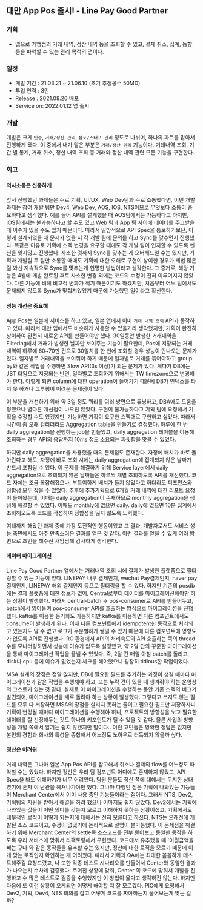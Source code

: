## 대만 App Pos 출시! - Line Pay Good Partner

### 기획

- 앱으로 가맹점의 거래 내역, 정산 내역 등을 조회할 수 있고, 결제 취소, 집계, 동향 등을 파악할 수 있는 관리 목적의 앱이다.

### 일정

- 개발 기간 : 21.03.21 ~ 21.06.10 (초기 추정공수 50MD)
- 투입 인력 : 3인
- Release : 2021.08.20 배포
- Service on: 2022.01.12 앱 출시

### 개발

개발은 크게 `인증`, `거래/정산 관리`, `점포/스태프 관리` 정도로 나뉘며, 하나의 파트를 맡아서 진행하게 됐다. 이 중에서 내가 맡은 부분은 `거래/정산 관리` 기능이다. 
거래내역 조회, 기간 별 통계, 거래 취소, 정산 내역 조회 등 거래와 정산 내역 관련 모든 기능을 구현한다.

### 회고

#### 의사소통은 신중하게

앞서 진행했던 과제들은 주로 기획, UI/UX, Web Dev팀과 주로 소통했다면, 이번 개발 과제는 참여 개발 팀만 Dev4, Web Dev, AOS, IOS, NTS이므로 무엇보다 소통이 중요하다고 생각했다. 예를 들어 API를 설계했을 때 AOS팀에서는 가능하다고 하지만, IOS팀에서는 불가능하다고 할 수도 있고 Web 팀과 App 팀 사이에 데이터를 주고받을 때 이슈가 있을 수도 있기 때문이다. 따라서 일방적으로 API Spec을 통보하기보단, 이렇게 설계되었을 때 문제가 없을 지 각 개발 팀에 문의를 하고 Sync를 맞추면서 진행했다. 똑같은 이유로 기획에 스펙 변경을 요구할 때에도 각 개발 팀이 인지할 수 있도록 멘션을 잊지않고 진행했다. 사소한 것까지 Sync를 맞추는 게 오버헤드일 수는 있지만, 기획과 개발팀 두 팀만 소통할 때에도 기획에 대한 오해로 구현이 상이한 경우가 제법 많은 걸 봐선 지속적으로 Sync를 맞추는게 현명한 방법이라고 생각한다. 그 증거로, 해당 기능은 4월에 개발 완료된 후로 사소한 변경 외에는 코드의 수정이 전혀 이루어지지 않았다. 다른 기능에 비해 비교적 변화가 적기 때문이기도 하겠지만, 처음부터 어느 팀에서도 문제되지 않도록 Sync가 맞춰져있었기 때문에 가능했던 일이라고 확신한다.

#### 성능 개선은 중요해

App Pos는 일본에 서비스를 하고 있고, 일본 앱에서 이미 `거래 내역 조회` API가 동작하고 있다. 따라서 대만 앱에서도 비슷하게 사용할 수 있을거라 생각했지만, 기획이 완전히 상이하여 완전히 새로운 API를 만들어야만 했다. 30일동안 발생한 거래내역을 Filtering해서 거래가 발생한 날짜만 보여주는 기능이 필요한데, Pos에 저장되는 거래내역이 하루에 60~70만 건으로 30일치를 한 번에 조회할 경우 성능이 안나오는 문제가 있다. 일자별로 거래내역을 보여줘야 하기 때문에 일자별로 거래를 묶어야하고 group by와 같은 작업을 수행하면 Slow API(3s 이상)가 되는 문제가 있다. 게다가 DB에는 JST 타임으로 저장되는 반면, 일자별로 조회하기 위해서는 TW timezone으로 변경해야 한다. 이렇게 되면 column에 대한 operation이 들어가기 때문에 DB가 인덱스를 타지 못 하거나 그루핑이 어려운 문제점이 있다.

이 부분을 개선하기 위해 약 3일 정도 쿼리를 여러 방면으로 튜닝하고, DBA에도 도움을 청했으나 별다른 개선점이 나오진 않았다. 구현이 불가능하다고 기획 팀에 요청해서 기획을 수정할 수도 있겠지만, 가능하면 기획이 요구한 스펙대로 구현하고 싶었다. 따라서 시간이 좀 오래 걸리더라도 Aggregation table을 만들기로 결정했다. 하루에 한 번 daily aggregation을 진행하는 job을 만들었고, daily aggregation 테이블을 이용해 조회하는 경우 API의 응답까지 10ms 정도 소요되는 짜릿함을 맛볼 수 있었다.

하지만 daily aggregation을 사용했을 때의 문제점도 존재한다. 자정에 배치가 바로 돌아간다고 해도, 자정에 바로 조회 시에는 daily aggregation에 집계되지 않은 날짜가 반드시 포함될 수 있다. 이 문제를 해결하기 위해 Service layer에서 daily aggregation으로 조회되지 않은 날짜들은 하루씩 개별 조회하도록 API를 개선했다. 코드 자체는 조금 복잡해졌으나, 부득이하게 배치가 돌지 않았다고 하더라도 퍼포먼스와 정합성 모두 잡을 수 있었다. 추후에 추가기획으로 6개월 거래 내역에 대한 리포트 요청이 들어왔는데, 이때는 daily aggregation이 존재하므로 monthly aggregation을 생성해 해결할 수 있었다. 이때도 monthly에 없으면 daily. daily에 없으면 10분 집계에서 조회해오도록 코드를 작성하여 정합성을 잃지 않도록 노력했다.

여태까지 해왔던 과제 중에 가장 도전적인 행동이었고 그 결과, 개발자로서도 서비스 성능 측면에서도 아주 만족스러운 결과를 얻은 것 같다. 이런 결과를 얻을 수 있게 여러 방면으로 조언을 해주신 새암님께 감사하게 생각한다.

#### 데이터 마이그레이션

Line Pay Good Partner 앱에서는 거래내역 조회 시에 결제가 발생한 플랫폼으로 필터링할 수 있는 기능이 있다. LINEPAY 내부 결제인지, wechat Pay결제인지, naver pay 결제인지, LINEPAY 해외 결제인지 등으로 필터링을 할 수 있다. 하지만 기존의 posdb에는 결제 플랫폼에 대한 정보가 없어, Central로부터 데이터를 마이그레이션해야만 하는 상황이 발생했다. 따라서 central-batch -> pos-consumer로 API를 만들어두고, batch에서 읽어들여 pos-consumer API를 호출하는 방식으로 마이그레이션을 진행했다. kafka를 이용한 동기화도 가능하지만 kafka를 이용하면 다른 컴포넌트에서도 consume이 발생하게 된다. 이때 다른 컴포넌트에서 idempotent한 동작으로 처리되고 있는지도 알 수 없고 로그가 무분별하게 쌓일 수 있기 때문에 다른 컴포넌트에 영향도가 없도록 API로 진행했다. RC 환경에서 API의 처리속도와 API 호출하는 쪽의 thread 수를 모니터링하면서 성능에 이슈가 없도록 설정했고, 약 2달 간의 꾸준한 마이그레이션을 통해 마이그레이션 작업을 끝낼 수 있었다. 즉, 2달 간 매일 아침 batch를 돌리고, disk나 cpu 등에 이슈가 없었는지 체크를 해야했으니 굉장히 tidious한 작업이었다.

MSA 설계의 장점은 정말 많지만, DB에 필요한 필드를 추가하는 과정이 생길 때마다 마이그레이션과 같은 작업을 수행해야 하고, 또는 누락 건이 있을 때 챙겨줘야 하는 운영상의 코스트가 있는 것 같다. 실제로 이 마이그레이션을 수행하는 동안 기존 스펙의 버그가 발견되어, 마이그레이션을 새로 돌려야 하는 상황이 발생했다. 그렇다고 쓰지도 않는 필드를 모두 다 저장하면 MSA의 장점을 살리지 못하는 꼴이고 필요한 필드만 저장하자니 기획이 변경될 때마다 마이그레이션을 수행해야 하니, 프로젝트의 방향성을 보고 필요한 데이터를 잘 선정해두는 것도 하나의 키포인트가 될 수 있을 것 같다. 물론 사업의 방향성을 개발 쪽에서 알기는 쉽지 않겠지만 말이다.. 이런 고민들은 명확한 정답은 없지만 본인의 경험과 회사의 특성을 종합해서 어느정도 노하우로 터득되지 않을까 싶다.

#### 정산은 어려워

거래 내역은 그나마 일본 App Pos API를 참고해서 취소나 결제의 flow를 어느정도 파악할 수는 있었다. 하지만 정산은 우리 팀 컴포넌트 어디에도 존재하지 않았고, API Spec을 봐도 이해하기가 너무 어려웠다. 팀원 분들도 정산 쪽에 대해서는 무지한 상태였기에 혼자 이 난관을 헤쳐나가야만 했다. 그나마 다행인 점은 기획에 나와있는 기능들이 Merchant Center에서 이미 사용 중인 기능들이라는 점이다. 그래서 NTS, Dev2, 기획팀의 지원을 받아서 해결을 하려 했으나 이마저도 쉽지 않았다. Dev2에서는 기획에 나와있는 값들이 어떤 의미를 갖는지 모르고 이해하지 못하는 상황이셨고, 기획에서도 내부적인 로직이 어떻게 되는지에 대해서는 전혀 모른다고 하셨다. NTS는 오래전에 개발된 소스 코드이고, 수정이 없었기에 논리적으로 설명이 불가능했다. 이 문제점을 해결하기 위해 Merchant Center의 settle쪽 소스코드를 전부 뜯어보고 동일한 동작을 하도록 우리 서비스에 맞춰서 리팩토링해서 구현했다. 코드에서 유추했을 때 '이월금액을 빼는 구나'와 같은 동작들을 유추할 수는 있지만, 정산에 대한 로직을 모르기 때문에 이게 맞는 로직인지 확인하는 게 어려웠다. 따라서 기획과 QA에는 최대한 꼼꼼하게 테스트해주길 요청드렸고, 나 또한 각종 테스트 시나리오를 만들어서 Center와 동일한 결과가 나오는지 수차례 검증했다. 주어진 상황에 맞춰, Center 쪽 코드에 맞춰서 개발을 진행하고 수 많은 테스트로 검증을 수행했지만 이 방법이 옳다고 생각하진 않는다. 하지만 다음에 또 이런 상황이 오게되면 어떻게 해야할 지 잘 모르겠다. PIC에게 요청해서 Dev2, 기획, Dev4, NTS 회의를 잡고 어떻게 코드를 짜야하는지 물어보는게 맞는 걸까?

